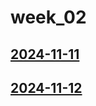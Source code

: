 # week_02 <!-- markmap: foldAll -->
## [2024-11-11](2024-11-11/2024-11-11.html)
## [2024-11-12](2024-11-12/2024-11-12.html)

